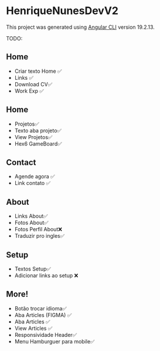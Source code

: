 # HenriqueNunesDevV2

This project was generated using [Angular CLI](https://github.com/angular/angular-cli) version 19.2.13.

TODO:
## Home
- Criar texto Home ✅
- Links ✅
- Download CV✅
- Work Exp ✅
## Home
- Projetos✅
- Texto aba projeto✅
- View Projetos✅
- Hex6 GameBoard✅
## Contact
- Agende agora ✅
- Link contato ✅
## About
- Links About✅
- Fotos About✅
- Fotos Perfil About❌
- Traduzir pro ingles✅
## Setup
- Textos Setup✅
- Adicionar links ao setup ❌
## More!
- Botão trocar idioma✅
- Aba Articles (FIGMA) ✅
- Aba Articles ✅
- View Articles ✅
- Responsividade Header✅
- Menu Hamburguer para mobile✅
